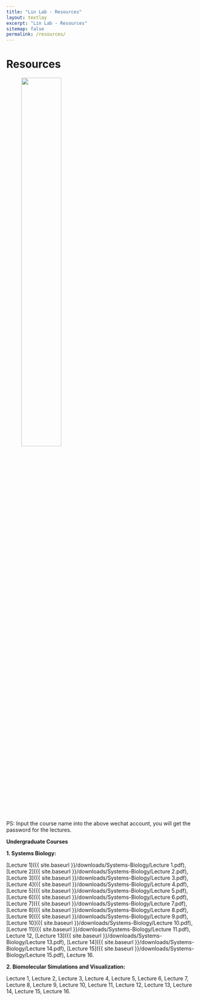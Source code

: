 ```yaml
---
title: "Lin Lab - Resources"
layout: textlay
excerpt: "Lin Lab - Resources"
sitemap: false
permalink: /resources/
---
```


# Resources

<figure>
<img src="{{ site.url }}{{ site.baseurl }}/images/Research/Resources.jpg" width="50%" >
</figure>
PS: Input the course name into the above wechat account, you will get the password for the lectures.


<strong>Undergraduate Courses</strong>

<strong>1. Systems Biology:</strong>

[Lecture 1]({{ site.baseurl }}/downloads/Systems-Biology/Lecture 1.pdf), [Lecture 2]({{ site.baseurl }}/downloads/Systems-Biology/Lecture 2.pdf), [Lecture 3]({{ site.baseurl }}/downloads/Systems-Biology/Lecture 3.pdf), [Lecture 4]({{ site.baseurl }}/downloads/Systems-Biology/Lecture 4.pdf), [Lecture 5]({{ site.baseurl }}/downloads/Systems-Biology/Lecture 5.pdf), [Lecture 6]({{ site.baseurl }}/downloads/Systems-Biology/Lecture 6.pdf), [Lecture 7]({{ site.baseurl }}/downloads/Systems-Biology/Lecture 7.pdf), [Lecture 8]({{ site.baseurl }}/downloads/Systems-Biology/Lecture 8.pdf), [Lecture 9]({{ site.baseurl }}/downloads/Systems-Biology/Lecture 9.pdf), [Lecture 10]({{ site.baseurl }}/downloads/Systems-Biology/Lecture 10.pdf), [Lecture 11]({{ site.baseurl }}/downloads/Systems-Biology/Lecture 11.pdf), Lecture 12, [Lecture 13]({{ site.baseurl }}/downloads/Systems-Biology/Lecture 13.pdf), [Lecture 14]({{ site.baseurl }}/downloads/Systems-Biology/Lecture 14.pdf), [Lecture 15]({{ site.baseurl }}/downloads/Systems-Biology/Lecture 15.pdf), Lecture 16.

<strong>2. Biomolecular Simulations and Visualization:</strong>

Lecture 1, Lecture 2, Lecture 3, Lecture 4, Lecture 5, Lecture 6, Lecture 7, Lecture 8, Lecture 9, Lecture 10, Lecture 11, Lecture 12, Lecture 13, Lecture 14, Lecture 15, Lecture 16.


